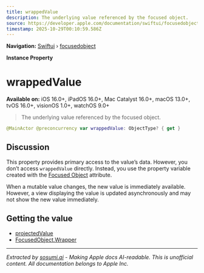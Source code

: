 ```yaml
---
title: wrappedValue
description: The underlying value referenced by the focused object.
source: https://developer.apple.com/documentation/swiftui/focusedobject/wrappedvalue
timestamp: 2025-10-29T00:10:59.586Z
---
```


**Navigation:** [Swiftui](/documentation/swiftui) › [focusedobject](/documentation/swiftui/focusedobject)

**Instance Property**

# wrappedValue

**Available on:** iOS 16.0+, iPadOS 16.0+, Mac Catalyst 16.0+, macOS 13.0+, tvOS 16.0+, visionOS 1.0+, watchOS 9.0+

> The underlying value referenced by the focused object.

```swift
@MainActor @preconcurrency var wrappedValue: ObjectType? { get }
```

## Discussion

This property provides primary access to the value’s data. However, you don’t access `wrappedValue` directly. Instead, you use the property variable created with the [Focused Object](/documentation/swiftui/focusedobject) attribute.

When a mutable value changes, the new value is immediately available. However, a view displaying the value is updated asynchronously and may not show the new value immediately.

## Getting the value

- [projectedValue](/documentation/swiftui/focusedobject/projectedvalue)
- [FocusedObject.Wrapper](/documentation/swiftui/focusedobject/wrapper)

---

*Extracted by [sosumi.ai](https://sosumi.ai) - Making Apple docs AI-readable.*
*This is unofficial content. All documentation belongs to Apple Inc.*
